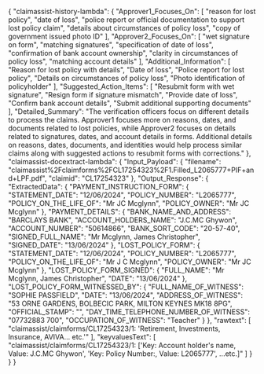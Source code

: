 {
  "claimassist-history-lambda": {
    "Approver1_Focuses_On": [
      "reason for lost policy",
      "date of loss",
      "police report or official documentation to support lost policy claim",
      "details about circumstances of policy loss",
      "copy of government issued photo ID"
    ],
    "Approver2_Focuses_On": [
      "wet signature on form",
      "matching signatures",
      "specification of date of loss",
      "confirmation of bank account ownership",
      "clarity in circumstances of policy loss",
      "matching account details"
    ],
    "Additional_Information": [
      "Reason for lost policy with details",
      "Date of loss",
      "Police report for lost policy",
      "Details on circumstances of policy loss",
      "Photo identification of policyholder"
    ],
    "Suggested_Action_Items": [
      "Resubmit form with wet signature",
      "Resign form if signature mismatch",
      "Provide date of loss",
      "Confirm bank account details",
      "Submit additional supporting documents"
    ],
    "Detailed_Summary": "The verification officers focus on different details to process the claims. Approver1 focuses more on reasons, dates, and documents related to lost policies, while Approver2 focuses on details related to signatures, dates, and account details in forms. Additional details on reasons, dates, documents, and identities would help process similar claims along with suggested actions to resubmit forms with corrections."
  },
  "claimassist-docextract-lambda": {
    "Input_Payload": {
      "filename": "claimassist%2Fclaimforms%2FCL17254323%2F1.Filled_L2065777+PIF+and+LPF.pdf",
      "claimid": "CL17254323"
    },
    "Output_Response": {
      "ExtractedData": {
        "PAYMENT_INSTRUCTION_FORM": {
          "STATEMENT_DATE": "12/06/2024",
          "POLICY_NUMBER": "L2065777",
          "POLICY_ON_THE_LIFE_OF": "Mr JC Mcglynn",
          "POLICY_OWNER": "Mr JC Mcglynn"
        },
        "PAYMENT_DETAILS": {
          "BANK_NAME_AND_ADDRESS": "BARCLAYS BANK",
          "ACCOUNT_HOLDERS_NAME": "J.C.MC Ghywon",
          "ACCOUNT_NUMBER": "50614866",
          "BANK_SORT_CODE": "20-57-40",
          "SIGNED_FULL_NAME": "Mr Mcglynn, James Christopher",
          "SIGNED_DATE": "13/06/2024"
        },
        "LOST_POLICY_FORM": {
          "STATEMENT_DATE": "12/06/2024",
          "POLICY_NUMBER": "L2065777",
          "POLICY_ON_THE_LIFE_OF": "Mr J C Mcglynn",
          "POLICY_OWNER": "Mr JC Mcglynn"
        },
        "LOST_POLICY_FORM_SIGNED": {
          "FULL_NAME": "Mr Mcglynn, James Christopher",
          "DATE": "13/06/2024"
        },
        "LOST_POLICY_FORM_WITNESSED_BY": {
          "FULL_NAME_OF_WITNESS": "SOPHIE PASSFIELD",
          "DATE": "13/06/2024",
          "ADDRESS_OF_WITNESS": "53 ORNE GARDENS, BOLBECIC PARK, MILTON KEYNES MK18 8PG",
          "OFFICIAL_STAMP": "",
          "DAY_TIME_TELEPHONE_NUMBER_OF_WITNESS": "07732883 700",
          "OCCUPATION_OF_WITNESS": "Teacher"
        }
      },
      "rawtext": [
        "claimassist/claimforms/CL17254323/1: 'Retirement, Investments, Insurance, AVIVA... etc.'"
      ],
      "keyvaluesText": [
        "claimassist/claimforms/CL17254323/1: ['Key: Account holder's name, Value: J.C.MC Ghywon', 'Key: Policy Number:, Value: L2065777', ...etc.]"
      ]
    }
  }
}
